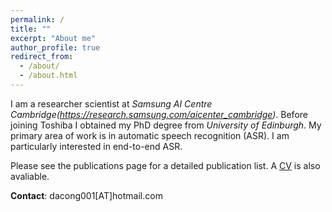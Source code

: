 ```yaml
---
permalink: /
title: ""
excerpt: "About me"
author_profile: true
redirect_from: 
  - /about/
  - /about.html
---
```


I am a researcher scientist at _Samsung AI Centre Cambridge(https://research.samsung.com/aicenter_cambridge)_. Before joining Toshiba I obtained my PhD degree from _University of Edinburgh_. My primary area of work is in automatic speech recognition (ASR). I am particularly interested in end-to-end ASR. 

Please see the publications page for a detailed publication list. A [CV](http://shucongzhang.github.io/files/shucong_cv_.pdf) is also avaliable. 

**Contact**: dacong001[AT]hotmail.com

